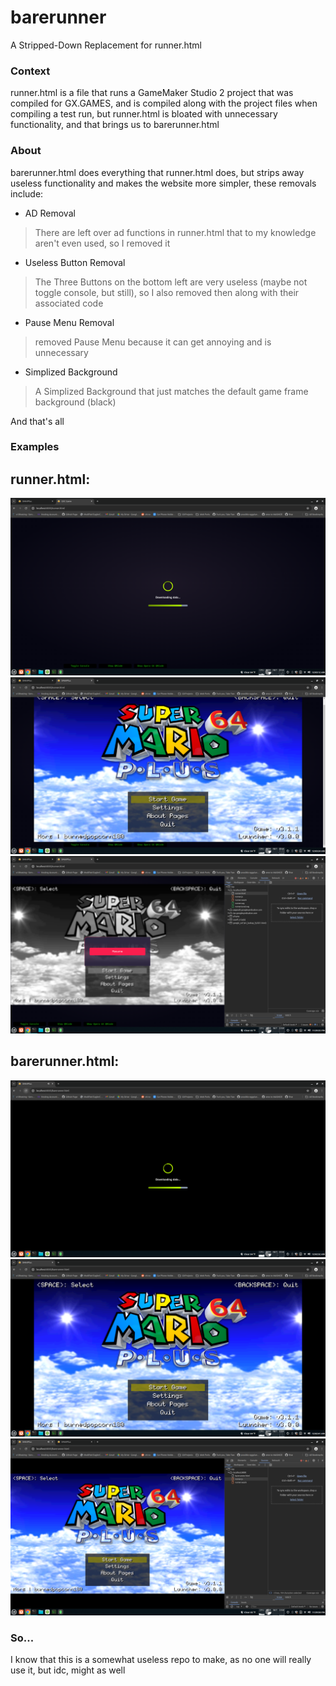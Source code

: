 # barerunner
A Stripped-Down Replacement for runner.html

### Context
runner.html is a file that runs a GameMaker Studio 2 project that was compiled for GX.GAMES, and is compiled along with the project files when compiling a test run, but runner.html is bloated with unnecessary functionality, and that brings us to barerunner.html
### About
barerunner.html does everything that runner.html does, but strips away useless functionality and makes the website more simpler, these removals include:
- AD Removal
> There are left over ad functions in runner.html that to my knowledge aren't even used, so I removed it
- Useless Button Removal
> The Three Buttons on the bottom left are very useless (maybe not toggle console, but still), so I also removed then along with their associated code
- Pause Menu Removal
> removed Pause Menu because it can get annoying and is unnecessary
- Simplized Background
> A Simplized Background that just matches the default game frame background (black)

And that's all

### Examples

## runner.html:

![image](https://github.com/burnedpopcorn/barerunner/blob/main/rload.png)
![image](https://github.com/burnedpopcorn/barerunner/blob/main/rgame.png)
![image](https://github.com/burnedpopcorn/barerunner/blob/main/runner.png)

## barerunner.html:

![image](https://github.com/burnedpopcorn/barerunner/blob/main/brload.png)
![image](https://github.com/burnedpopcorn/barerunner/blob/main/brgame.png)
![image](https://github.com/burnedpopcorn/barerunner/blob/main/barerunner.png)

### So...
I know that this is a somewhat useless repo to make, as no one will really use it, but idc, might as well

